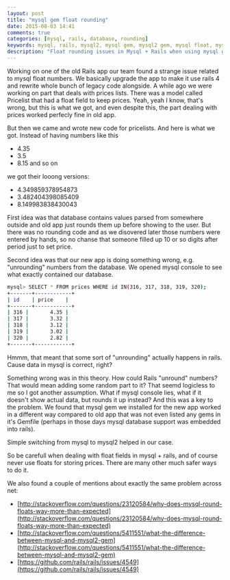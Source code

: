 ```yaml
---
layout: post
title: "mysql gem float rounding"
date: 2015-08-03 14:41
comments: true
categories: [mysql, rails, database, rounding] 
keywords: mysql, rails, mysql2, mysql gem, mysql2 gem, mysql float, mysql float rounding, musql float rails, mysql float rounding rails, rails float rounding, rails unrounding, rails float unrounding, mysql float unrounding, mysql rails float unrounding, mysql float price, mysql rails price float
description: "Float rounding issues in Mysql + Rails when using mysql gem."
---
```


Working on one of the old Rails app our team found a strange issue related to mysql float numbers.
We basically upgrade the app to make it use rails 4 and rewrite whole bunch of legacy code alongside.
A while ago we were working on part that deals with prices lists. There was a model called Pricelist 
that had a float field to keep prices. Yeah, yeah I know, that's wrong, but this is what we got, and
even despite this, the part dealing with prices worked perfecly fine in old app.
<!-- More -->

But then we came and wrote new code for pricelists. 
And here is what we got. Instead of having numbers like this

* 4.35
* 3.5
* 8.15
and so on

we got their looong versions:

* 4.349859378954873
* 3.482404398085409
* 8.149983838430043


First idea was that database contains values parsed from somewhere outside and old app just rounds them up before showing to the user.
But there was no rounding code and as we disovered later those numbers were entered by hands, so no chanse that someone filled up 10 or so digits after period just to set price.

Second idea was that our new app is doing something wrong, e.g. "unrounding" numbers from the database. We opened mysql console to see what exactly contained our database. 

```sh
mysql> SELECT * FROM prices WHERE id IN(316, 317, 318, 319, 320);                                                                                                                                  
+-------+------------+
| id    | price    |
+-------+------------+
| 316 |       4.35 |
| 317 |       3.32 |
| 318 |       3.12 |
| 319 |       3.02 |
| 320 |       2.82 |
+-------+------------+
```

Hmmm, that meant that some sort of "unrounding" actually happens in rails. Cause data in mysql is correct, right?

Something wrong was in this theory. How could Rails "unround" numbers? That would mean adding some random part to it? That seemd logicless to me so I got another assumption.
What if mysql console lies, what if it doesn't show actual data, but rounds it up instead?
And this was a key to the problem. We found that mysql gem we installed for the new app worked in a different way compared to old app that was not even listed any gems in it's Gemfile 
(perhaps in those days mysql database support was embedded into rails).

Simple switching from mysql to mysql2 helped in our case.

So be carefull when dealing with float fields in mysql + rails, and of course never use floats for storing prices. There are many other much safer ways to do it.

We also found a couple of mentions about exactly the same problem across net:

* [http://stackoverflow.com/questions/23120584/why-does-mysql-round-floats-way-more-than-expected](http://stackoverflow.com/questions/23120584/why-does-mysql-round-floats-way-more-than-expected)
* [http://stackoverflow.com/questions/5411551/what-the-difference-between-mysql-and-mysql2-gem](http://stackoverflow.com/questions/5411551/what-the-difference-between-mysql-and-mysql2-gem)
* [https://github.com/rails/rails/issues/4549](https://github.com/rails/rails/issues/4549)



